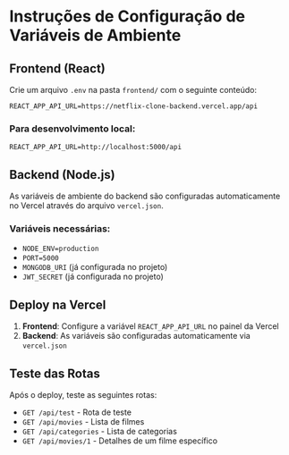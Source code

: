 # Instruções de Configuração de Variáveis de Ambiente

## Frontend (React)

Crie um arquivo `.env` na pasta `frontend/` com o seguinte conteúdo:

```env
REACT_APP_API_URL=https://netflix-clone-backend.vercel.app/api
```

### Para desenvolvimento local:
```env
REACT_APP_API_URL=http://localhost:5000/api
```

## Backend (Node.js)

As variáveis de ambiente do backend são configuradas automaticamente no Vercel através do arquivo `vercel.json`.

### Variáveis necessárias:
- `NODE_ENV=production`
- `PORT=5000`
- `MONGODB_URI` (já configurada no projeto)
- `JWT_SECRET` (já configurada no projeto)

## Deploy na Vercel

1. **Frontend**: Configure a variável `REACT_APP_API_URL` no painel da Vercel
2. **Backend**: As variáveis são configuradas automaticamente via `vercel.json`

## Teste das Rotas

Após o deploy, teste as seguintes rotas:

- `GET /api/test` - Rota de teste
- `GET /api/movies` - Lista de filmes
- `GET /api/categories` - Lista de categorias
- `GET /api/movies/1` - Detalhes de um filme específico
